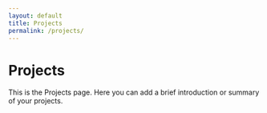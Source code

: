 ```yaml
---
layout: default
title: Projects
permalink: /projects/
---
```


# Projects

This is the Projects page. Here you can add a brief introduction or summary of your projects.